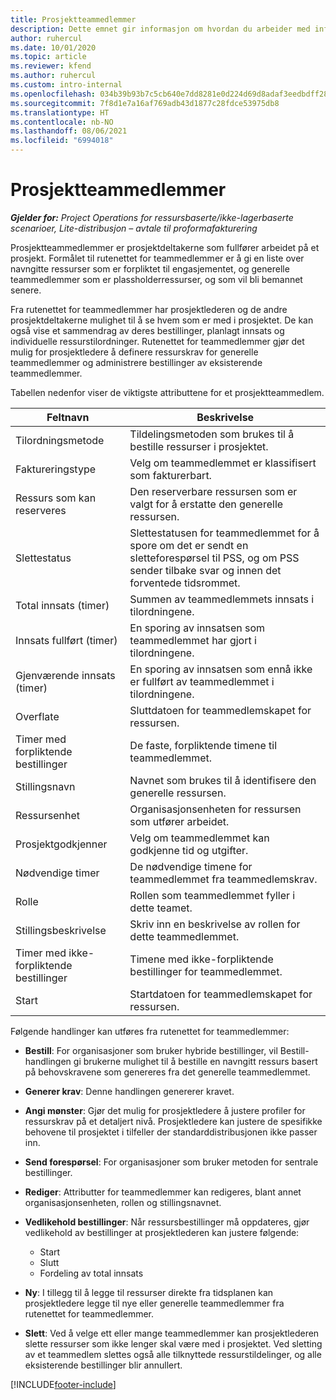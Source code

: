 ```yaml
---
title: Prosjektteammedlemmer
description: Dette emnet gir informasjon om hvordan du arbeider med informasjon om prosjektteammedlemmer, attributter og planlegging.
author: ruhercul
ms.date: 10/01/2020
ms.topic: article
ms.reviewer: kfend
ms.author: ruhercul
ms.custom: intro-internal
ms.openlocfilehash: 034b39b93b7c5cb640e7dd8281e0d224d69d8adaf3eedbdff288a96e7fb9920b
ms.sourcegitcommit: 7f8d1e7a16af769adb43d1877c28fdce53975db8
ms.translationtype: HT
ms.contentlocale: nb-NO
ms.lasthandoff: 08/06/2021
ms.locfileid: "6994018"
---
```

# <a name="project-team-members"></a>Prosjektteammedlemmer

_**Gjelder for:** Project Operations for ressursbaserte/ikke-lagerbaserte scenarioer, Lite-distribusjon – avtale til proformafakturering_

Prosjektteammedlemmer er prosjektdeltakerne som fullfører arbeidet på et prosjekt. Formålet til rutenettet for teammedlemmer er å gi en liste over navngitte ressurser som er forpliktet til engasjementet, og generelle teammedlemmer som er plassholderressurser, og som vil bli bemannet senere.

Fra rutenettet for teammedlemmer har prosjektlederen og de andre prosjektdeltakerne mulighet til å se hvem som er med i prosjektet. De kan også vise et sammendrag av deres bestillinger, planlagt innsats og individuelle ressurstilordninger. Rutenettet for teammedlemmer gjør det mulig for prosjektledere å definere ressurskrav for generelle teammedlemmer og administrere bestillinger av eksisterende teammedlemmer.

Tabellen nedenfor viser de viktigste attributtene for et prosjektteammedlem.

| Feltnavn          | Beskrivelse                                                                                                                                                                  |
|--------------------------|-----------------------------------------------------------------------------------------------------------------------------------------------------------------------------------|
| Tilordningsmetode        | Tildelingsmetoden som brukes til å bestille ressurser i prosjektet.                                                                         |
| Faktureringstype             | Velg om teammedlemmet er klassifisert som fakturerbart.                                                                                                                                       |
| Ressurs som kan reserveres        | Den reserverbare ressursen som er valgt for å erstatte den generelle ressursen.                                                                                                                   |
| Slettestatus            | Slettestatusen for teammedlemmet for å spore om det er sendt en sletteforespørsel til PSS, og om PSS sender tilbake svar og innen det forventede tidsrommet. |
| Total innsats (timer)     | Summen av teammedlemmets innsats i tilordningene.                                                                                                                         |
| Innsats fullført (timer) | En sporing av innsatsen som teammedlemmet har gjort i tilordningene.                                                                                           |
| Gjenværende innsats (timer) | En sporing av innsatsen som ennå ikke er fullført av teammedlemmet i tilordningene.                                                                                    |
| Overflate                   | Sluttdatoen for teammedlemskapet for ressursen.                                                                                                                                            |
| Timer med forpliktende bestillinger        | De faste, forpliktende timene til teammedlemmet.                                                                                                                                                                |
| Stillingsnavn            | Navnet som brukes til å identifisere den generelle ressursen.                                                                                                                                   |
| Ressursenhet          | Organisasjonsenheten for ressursen som utfører arbeidet.                                                                                                                      |
| Prosjektgodkjenner         | Velg om teammedlemmet kan godkjenne tid og utgifter.                                                                                                                     |
| Nødvendige timer           | De nødvendige timene for teammedlemmet fra teammedlemskrav.                                                                                                                       |
| Rolle                     | Rollen som teammedlemmet fyller i dette teamet.                                                                                                                                |
| Stillingsbeskrivelse     | Skriv inn en beskrivelse av rollen for dette teammedlemmet.                                                                                                                             |
| Timer med ikke-forpliktende bestillinger        | Timene med ikke-forpliktende bestillinger for teammedlemmet.                                                                                                                                                                 |
| Start                    | Startdatoen for teammedlemskapet for ressursen.                                                                                                                                          |

Følgende handlinger kan utføres fra rutenettet for teammedlemmer:

- **Bestill**: For organisasjoner som bruker hybride bestillinger, vil Bestill-handlingen gi brukerne mulighet til å bestille en navngitt ressurs basert på behovskravene som genereres fra det generelle teammedlemmet.
- **Generer krav**: Denne handlingen genererer kravet.
- **Angi mønster**: Gjør det mulig for prosjektledere å justere profiler for ressurskrav på et detaljert nivå. Prosjektledere kan justere de spesifikke behovene til prosjektet i tilfeller der standarddistribusjonen ikke passer inn.
- **Send forespørsel**: For organisasjoner som bruker metoden for sentrale bestillinger.
- **Rediger**: Attributter for teammedlemmer kan redigeres, blant annet organisasjonsenheten, rollen og stillingsnavnet.
- **Vedlikehold bestillinger**: Når ressursbestillinger må oppdateres, gjør vedlikehold av bestillinger at prosjektlederen kan justere følgende:

    - Start
    - Slutt
    - Fordeling av total innsats

- **Ny**: I tillegg til å legge til ressurser direkte fra tidsplanen kan prosjektledere legge til nye eller generelle teammedlemmer fra rutenettet for teammedlemmer.
- **Slett**: Ved å velge ett eller mange teammedlemmer kan prosjektlederen slette ressurser som ikke lenger skal være med i prosjektet. Ved sletting av et teammedlem slettes også alle tilknyttede ressurstildelinger, og alle eksisterende bestillinger blir annullert.


[!INCLUDE[footer-include](../includes/footer-banner.md)]